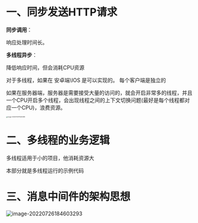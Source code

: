 



# 一、同步发送HTTP请求



**同步调用**：

响应处理时间长。



**多线程异步**：

降低响应时间，但会消耗CPU资源



对于多线程，如果在 安卓端\IOS 是可以实现的。 每个客户端是独立的

如果在服务器端，服务器是需要接受大量的访问的，就会开启非常多的线程，并且一个CPU开启多个线程，会出现线程之间的上下文切换问题(最好是每个线程都对应一个CPU)，浪费资源。

<img src="pic/RabbitMQ.assets/image-20220726175445585.png" alt="image-20220726175445585" style="zoom:25%;" />





# 二、多线程的业务逻辑



多线程适用于小的项目，他消耗资源大



本部分就是多线程运行的示例代码





# 三、消息中间件的架构思想



![image-20220726184603293](pic/RabbitMQ.assets/image-20220726184603293.png)







